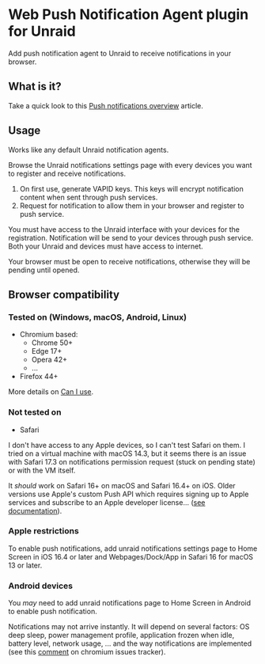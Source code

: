 # Web Push Notification Agent plugin for Unraid

Add push notification agent to Unraid to receive notifications in your browser.

## What is it?

Take a quick look to this [Push notifications overview](https://web.dev/articles/push-notifications-overview) article.

## Usage

Works like any default Unraid notification agents.

Browse the Unraid notifications settings page with every devices you want to register and receive notifications.

1. On first use, generate VAPID keys. This keys will encrypt notification content when sent through push services.
2. Request for notification to allow them in your browser and register to push service.

You must have access to the Unraid interface with your devices for the registration. Notification will be send to your devices through push service. Both your Unraid and devices must have access to internet.

Your browser must be open to receive notifications, otherwise they will be pending until opened.

## Browser compatibility

### Tested on (Windows, macOS, Android, Linux)

* Chromium based:
  * Chrome 50+
  * Edge 17+
  * Opera 42+
  * ...
* Firefox 44+

More details on [Can I use](https://caniuse.com/push-api).

### Not tested on

* Safari

I don't have access to any Apple devices, so I can't test Safari on them. I tried on a virtual machine with macOS 14.3, but it seems there is an issue with Safari 17.3 on notifications permission request (stuck on pending state) or with the VM itself.

It *should* work on Safari 16+ on macOS and Safari 16.4+ on iOS. Older versions use Apple's custom Push API which requires signing up to Apple services and subscribe to an Apple developer license... ([see documentation](https://developer.apple.com/library/archive/documentation/NetworkingInternet/Conceptual/NotificationProgrammingGuideForWebsites/PushNotifications/PushNotifications.html)).

### Apple restrictions

To enable push notifications, add unraid notifications settings page to Home Screen in iOS 16.4 or later and Webpages/Dock/App in Safari 16 for macOS 13 or later.

### Android devices

You *may* need to add unraid notifications page to Home Screen in Android to enable push notification.

Notifications may not arrive instantly. It will depend on several factors: OS deep sleep, power management profile, application frozen when idle, battery level, network usage, ... and the way notifications are implemented (see this [comment](https://issues.chromium.org/issues/41351071#comment57) on chromium issues tracker).
